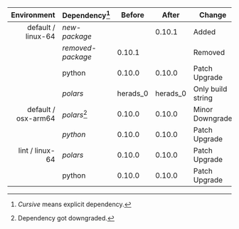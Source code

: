 | Environment | Dependency[^1] | Before | After | Change |
| -: | - | - | - | - |
| default / linux-64 | *new-package* |  | 0.10.1 | Added |
|| *removed-package* | 0.10.1 |  | Removed |
|| python | 0.10.0 | 0.10.0 | Patch Upgrade |
|| *polars* | herads_0 | herads_0 | Only build string |
| default / osx-arm64 | *polars*[^2] | 0.10.0 | 0.10.0 | Minor Downgrade |
|| *python* | 0.10.0 | 0.10.0 | Patch Upgrade |
| lint / linux-64 | *polars* | 0.10.0 | 0.10.0 | Patch Upgrade |
|| python | 0.10.0 | 0.10.0 | Patch Upgrade |

[^1]: *Cursive* means explicit dependency.
[^2]: Dependency got downgraded.
